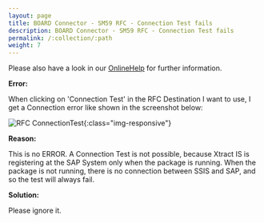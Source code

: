 ```yaml
---
layout: page
title: BOARD Connector - SM59 RFC - Connection Test fails
description: BOARD Connector - SM59 RFC - Connection Test fails
permalink: /:collection/:path
weight: 7
---
```


Please also have a look in our [OnlineHelp](https://help.theobald-software.com/en/) for further information.

**Error:**

When clicking on 'Connection Test' in the RFC Destination I want to use, I get a Connection error like shown in the screenshot below:

![RFC ConnectionTest](/img/contents/RFCConnectionTest.png){:class="img-responsive"}

**Reason:**

This is no ERROR. A Connection Test is not possible, because Xtract IS is registering at the SAP System only when the package is running. When the package is not running, there is no connection between SSIS and SAP, and so the test will always fail.


**Solution:**

Please ignore it.